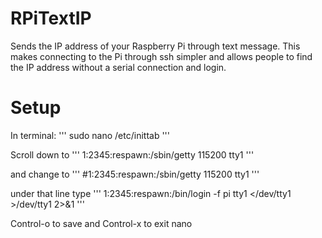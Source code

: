 RPiTextIP
===============
Sends the IP address of your Raspberry Pi through text message. This makes connecting to the Pi through ssh simpler and allows people to find the IP address without a serial connection and login.

Setup
=========
In terminal:
'''
sudo nano /etc/inittab
'''

Scroll down to 
'''
1:2345:respawn:/sbin/getty 115200 tty1
'''

and change to
'''
#1:2345:respawn:/sbin/getty 115200 tty1
'''

under that line type
'''
1:2345:respawn:/bin/login -f pi tty1 </dev/tty1 >/dev/tty1 2>&1
'''

Control-o to save and Control-x to exit nano
